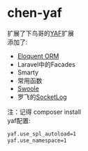 # chen-yaf
扩展了下鸟哥的[YAF](https://github.com/laruence/php-yaf)扩展  
添加了:   
* [Eloquent ORM](https://github.com/illuminate/database)  
* Laravel中的Facades  
* Smarty  
* 常用函数  
* [Swoole](https://github.com/swoole/swoole-src)   
* 罗飞的[SocketLog](https://github.com/luofei614/SocketLog)   

注：记得 composer install   
yaf配置:  
```sh
yaf.use_spl_autoload=1
yaf.use_namespace=1
```
